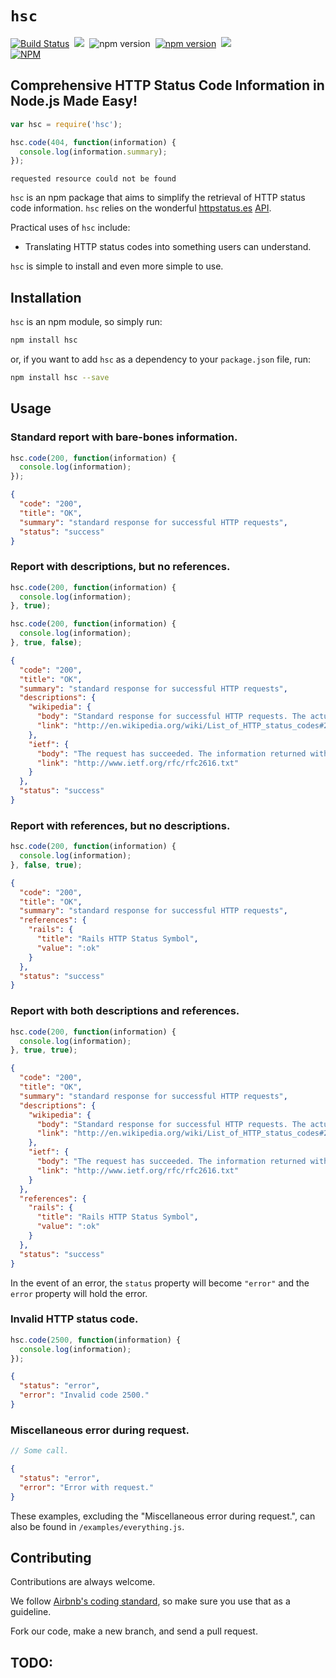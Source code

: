 `hsc`
=====
[![Build Status](https://travis-ci.org/qw3rtman/hsc.svg?branch=master)](https://travis-ci.org/qw3rtman/gg)&nbsp;
![](https://img.shields.io/npm/dm/hsc.svg)&nbsp;
![npm version](http://img.shields.io/npm/v/hsc.svg)&nbsp;
[![npm version](https://badge.fury.io/js/hsc.svg)](http://badge.fury.io/js/hsc)&nbsp;
![](https://img.shields.io/npm/l/hsc.svg)&nbsp;  
[![NPM](https://nodei.co/npm/hsc.png?mini=true)](https://nodei.co/npm/hsc/)

## Comprehensive HTTP Status Code Information in Node.js Made Easy!

```js
var hsc = require('hsc');

hsc.code(404, function(information) {
  console.log(information.summary);
});
```

```
requested resource could not be found
```

`hsc` is an npm package that aims to simplify the retrieval of HTTP status code information. `hsc` relies on the wonderful [httpstatus.es](http://httpstatus.es/) [API](https://github.com/citricsquid/httpstatus.es).

Practical uses of `hsc` include:
* Translating HTTP status codes into something users can understand.

`hsc` is simple to install and even more simple to use.

## Installation
`hsc` is an npm module, so simply run:

```bash
npm install hsc
```

or, if you want to add `hsc` as a dependency to your `package.json` file, run:

```bash
npm install hsc --save
```

## Usage
### Standard report with bare-bones information.
```js
hsc.code(200, function(information) {
  console.log(information);
});
```

```json
{
  "code": "200",
  "title": "OK",
  "summary": "standard response for successful HTTP requests",
  "status": "success"
}
```

### Report with descriptions, but no references.
```js
hsc.code(200, function(information) {
  console.log(information);
}, true);

hsc.code(200, function(information) {
  console.log(information);
}, true, false);
```

```json
{
  "code": "200",
  "title": "OK",
  "summary": "standard response for successful HTTP requests",
  "descriptions": {
    "wikipedia": {
      "body": "Standard response for successful HTTP requests. The actual response will depend on the request method used. In a GET request, the response will contain an entity corresponding to the requested resource. In a POST request the response will contain an entity describing or containing the result of the action.",
      "link": "http://en.wikipedia.org/wiki/List_of_HTTP_status_codes#200"
    },
    "ietf": {
      "body": "The request has succeeded. The information returned with the response is dependent on the method used in the request, for example: GET an entity corresponding to the requested resource is sent in the response; HEAD the entity-header fields corresponding to the requested resource are sent in the response without any message-body; POST an entity describing or containing the result of the action;",
      "link": "http://www.ietf.org/rfc/rfc2616.txt"
    }
  },
  "status": "success"
}
```

### Report with references, but no descriptions.
```js
hsc.code(200, function(information) {
  console.log(information);
}, false, true);
```
```json
{
  "code": "200",
  "title": "OK",
  "summary": "standard response for successful HTTP requests",
  "references": {
    "rails": {
      "title": "Rails HTTP Status Symbol",
      "value": ":ok"
    }
  },
  "status": "success"
}
```

### Report with both descriptions and references.
```js
hsc.code(200, function(information) {
  console.log(information);
}, true, true);
```

```json
{
  "code": "200",
  "title": "OK",
  "summary": "standard response for successful HTTP requests",
  "descriptions": {
    "wikipedia": {
      "body": "Standard response for successful HTTP requests. The actual response will depend on the request method used. In a GET request, the response will contain an entity corresponding to the requested resource. In a POST request the response will contain an entity describing or containing the result of the action.",
      "link": "http://en.wikipedia.org/wiki/List_of_HTTP_status_codes#200"
    },
    "ietf": {
      "body": "The request has succeeded. The information returned with the response is dependent on the method used in the request, for example: GET an entity corresponding to the requested resource is sent in the response; HEAD the entity-header fields corresponding to the requested resource are sent in the response without any message-body; POST an entity describing or containing the result of the action;",
      "link": "http://www.ietf.org/rfc/rfc2616.txt"
    }
  },
  "references": {
    "rails": {
      "title": "Rails HTTP Status Symbol",
      "value": ":ok"
    }
  },
  "status": "success"
}
```

In the event of an error, the `status` property will become `"error"` and the `error` property will hold the error.

### Invalid HTTP status code.
```js
hsc.code(2500, function(information) {
  console.log(information);
});
```

```json
{
  "status": "error",
  "error": "Invalid code 2500."
}
```

### Miscellaneous error during request.
```js
// Some call.
```

```json
{
  "status": "error",
  "error": "Error with request."
}
```

These examples, excluding the "Miscellaneous error during request.", can also be found in `/examples/everything.js`.

## Contributing
Contributions are always welcome.

We follow [Airbnb's coding standard](https://github.com/airbnb/javascript), so make sure you use that as a guideline.

Fork our code, make a new branch, and send a pull request.

## TODO:
